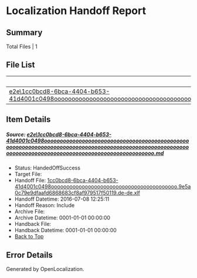 # <a name='report-top'></a> Localization Handoff Report

## Summary
 Total Files | 1

## File List
 Source File | Status | Details 
 ----------- | ------ | ------- 
 [e2e\1cc0bcd8-6bca-4404-b653-41d4001c0498ooooooooooooooooooooooooooooooooooooooooooooooooooooooooooooooooooooooooooooooooooooooooooooooooooooooooooooooooooooooooooooooooooooooooooooooooooooooo.md](https://github.com/OpenLocalizationTestOrg/oltest/blob/c13fa89c17552a2ddc9204e22a6acf7f694f6126/e2e/1cc0bcd8-6bca-4404-b653-41d4001c0498ooooooooooooooooooooooooooooooooooooooooooooooooooooooooooooooooooooooooooooooooooooooooooooooooooooooooooooooooooooooooooooooooooooooooooooooooooooooo.md) | HandedOffSuccess | [Details](#0addef6551a1d464eab2d5623b7455dbfca5314d1)

## Item Details
##### <a name='0addef6551a1d464eab2d5623b7455dbfca5314d1'></a> Source: [e2e\1cc0bcd8-6bca-4404-b653-41d4001c0498ooooooooooooooooooooooooooooooooooooooooooooooooooooooooooooooooooooooooooooooooooooooooooooooooooooooooooooooooooooooooooooooooooooooooooooooooooooooo.md](https://github.com/OpenLocalizationTestOrg/oltest/blob/c13fa89c17552a2ddc9204e22a6acf7f694f6126/e2e/1cc0bcd8-6bca-4404-b653-41d4001c0498ooooooooooooooooooooooooooooooooooooooooooooooooooooooooooooooooooooooooooooooooooooooooooooooooooooooooooooooooooooooooooooooooooooooooooooooooooooooo.md)
* Status: HandedOffSuccess
* Target File: 
* Handoff File: [1cc0bcd8-6bca-4404-b653-41d4001c0498ooooooooooooooooooooooooooooooooooooooooo.9e5a0c79e9dfaafd6868683cf8af979517f50119.de-de.xlf](https://github.com/OpenLocalizationTestOrg/olhandoff-e2e/blob/89030bba7ae4145f69963e3d198a00cc0154577c/ol-handoff/OpenLocalizationTestOrg/oltest-dede-fly/ci/ht/1cc0bcd8-6bca-4404-b653-41d4001c0498ooooooooooooooooooooooooooooooooooooooooo.9e5a0c79e9dfaafd6868683cf8af979517f50119.de-de.xlf)
* Handoff Datetime: 2016-07-08 12:25:11
* Handoff Reason: Include
* Archive File: 
* Archive Datetime: 0001-01-01 00:00:00
* Handback File: 
* Handback Datetime: 0001-01-01 00:00:00
* [Back to Top](#report-top)


## Error Details

Generated by OpenLocalization.
